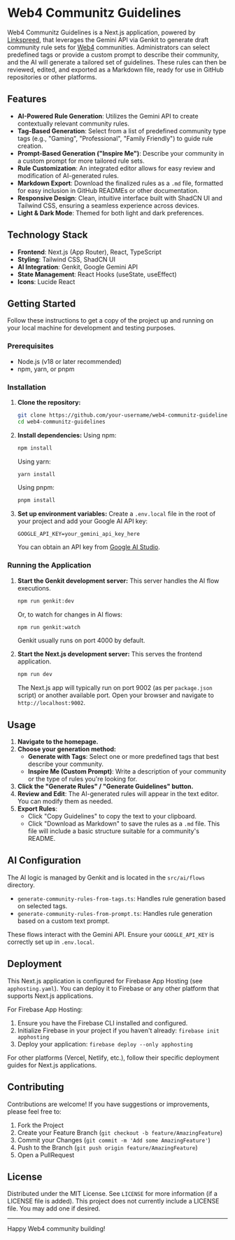 # Web4 Communitz Guidelines

Web4 Communitz Guidelines is a Next.js application, powered by [Linkspreed](https://linkspreed.com), that leverages the Gemini API via Genkit to generate draft community rule sets for [Web4](https://web4.one) communities. Administrators can select predefined tags or provide a custom prompt to describe their community, and the AI will generate a tailored set of guidelines. These rules can then be reviewed, edited, and exported as a Markdown file, ready for use in GitHub repositories or other platforms.

## Features

-   **AI-Powered Rule Generation**: Utilizes the Gemini API to create contextually relevant community rules.
-   **Tag-Based Generation**: Select from a list of predefined community type tags (e.g., "Gaming", "Professional", "Family Friendly") to guide rule creation.
-   **Prompt-Based Generation ("Inspire Me")**: Describe your community in a custom prompt for more tailored rule sets.
-   **Rule Customization**: An integrated editor allows for easy review and modification of AI-generated rules.
-   **Markdown Export**: Download the finalized rules as a `.md` file, formatted for easy inclusion in GitHub READMEs or other documentation.
-   **Responsive Design**: Clean, intuitive interface built with ShadCN UI and Tailwind CSS, ensuring a seamless experience across devices.
-   **Light & Dark Mode**: Themed for both light and dark preferences.

## Technology Stack

-   **Frontend**: Next.js (App Router), React, TypeScript
-   **Styling**: Tailwind CSS, ShadCN UI
-   **AI Integration**: Genkit, Google Gemini API
-   **State Management**: React Hooks (useState, useEffect)
-   **Icons**: Lucide React

## Getting Started

Follow these instructions to get a copy of the project up and running on your local machine for development and testing purposes.

### Prerequisites

-   Node.js (v18 or later recommended)
-   npm, yarn, or pnpm

### Installation

1.  **Clone the repository:**
    ```bash
    git clone https://github.com/your-username/web4-communitz-guidelines.git # (You might need to update this if your repo name changed)
    cd web4-communitz-guidelines
    ```

2.  **Install dependencies:**
    Using npm:
    ```bash
    npm install
    ```
    Using yarn:
    ```bash
    yarn install
    ```
    Using pnpm:
    ```bash
    pnpm install
    ```

3.  **Set up environment variables:**
    Create a `.env.local` file in the root of your project and add your Google AI API key:
    ```env
    GOOGLE_API_KEY=your_gemini_api_key_here
    ```
    You can obtain an API key from [Google AI Studio](https://aistudio.google.com/app/apikey).

### Running the Application

1.  **Start the Genkit development server:**
    This server handles the AI flow executions.
    ```bash
    npm run genkit:dev
    ```
    Or, to watch for changes in AI flows:
    ```bash
    npm run genkit:watch
    ```
    Genkit usually runs on port 4000 by default.

2.  **Start the Next.js development server:**
    This serves the frontend application.
    ```bash
    npm run dev
    ```
    The Next.js app will typically run on port 9002 (as per `package.json` script) or another available port. Open your browser and navigate to `http://localhost:9002`.

## Usage

1.  **Navigate to the homepage.**
2.  **Choose your generation method:**
    *   **Generate with Tags**: Select one or more predefined tags that best describe your community.
    *   **Inspire Me (Custom Prompt)**: Write a description of your community or the type of rules you're looking for.
3.  **Click the "Generate Rules" / "Generate Guidelines" button.**
4.  **Review and Edit**: The AI-generated rules will appear in the text editor. You can modify them as needed.
5.  **Export Rules**:
    *   Click "Copy Guidelines" to copy the text to your clipboard.
    *   Click "Download as Markdown" to save the rules as a `.md` file. This file will include a basic structure suitable for a community's README.

## AI Configuration

The AI logic is managed by Genkit and is located in the `src/ai/flows` directory.
-   `generate-community-rules-from-tags.ts`: Handles rule generation based on selected tags.
-   `generate-community-rules-from-prompt.ts`: Handles rule generation based on a custom text prompt.

These flows interact with the Gemini API. Ensure your `GOOGLE_API_KEY` is correctly set up in `.env.local`.

## Deployment

This Next.js application is configured for Firebase App Hosting (see `apphosting.yaml`). You can deploy it to Firebase or any other platform that supports Next.js applications.

For Firebase App Hosting:
1. Ensure you have the Firebase CLI installed and configured.
2. Initialize Firebase in your project if you haven't already: `firebase init apphosting`
3. Deploy your application: `firebase deploy --only apphosting`

For other platforms (Vercel, Netlify, etc.), follow their specific deployment guides for Next.js applications.

## Contributing

Contributions are welcome! If you have suggestions or improvements, please feel free to:
1. Fork the Project
2. Create your Feature Branch (`git checkout -b feature/AmazingFeature`)
3. Commit your Changes (`git commit -m 'Add some AmazingFeature'`)
4. Push to the Branch (`git push origin feature/AmazingFeature`)
5. Open a PullRequest

## License

Distributed under the MIT License. See `LICENSE` for more information (if a LICENSE file is added).
This project does not currently include a LICENSE file. You may add one if desired.

---

Happy Web4 community building!
